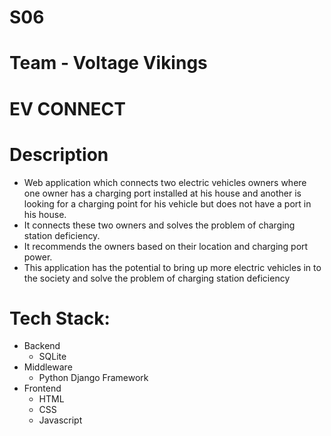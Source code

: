 # S06
# Team - Voltage Vikings
# EV CONNECT
# Description
- Web application which connects two electric vehicles owners where one owner has a charging port installed at his house and another  is looking for a charging point for his vehicle but does not have a port in his house.
- It connects these two owners and solves the problem of charging station deficiency.
- It recommends the owners based on their location and charging port power.
- This application has the potential to bring up more electric vehicles in to the society and solve the problem of charging station deficiency
# Tech Stack:
- Backend
  -  SQLite
- Middleware 
  - Python Django Framework
- Frontend 
  - HTML
  - CSS
  - Javascript